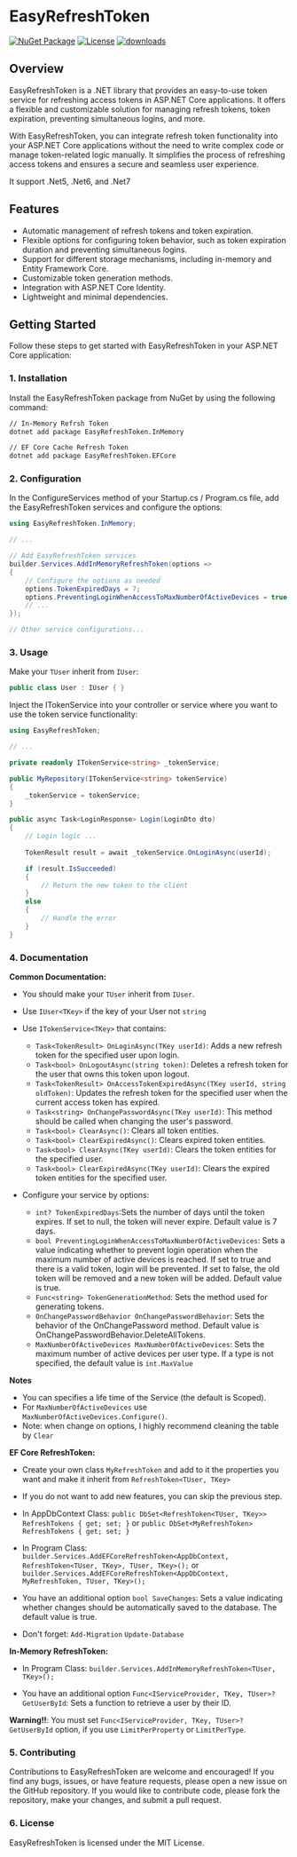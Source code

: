 # EasyRefreshToken

[![NuGet Package](https://img.shields.io/nuget/v/EasyRefreshToken.svg)](https://www.nuget.org/packages/EasyRefreshToken)
[![License](https://img.shields.io/github/license/OsamaAlRashed/EasyRefreshToken.svg)](https://github.com/OsamaAlRashed/EasyRefreshToken/blob/main/LICENSE)
[![downloads](https://img.shields.io/nuget/dt/EasyRefreshToken)](https://www.nuget.org/packages/EasyRefreshToken)

## Overview

EasyRefreshToken is a .NET library that provides an easy-to-use token service for refreshing access tokens in ASP.NET Core applications.
It offers a flexible and customizable solution for managing refresh tokens, token expiration, preventing simultaneous logins, and more.

With EasyRefreshToken, you can integrate refresh token functionality into your ASP.NET Core applications without the need to write complex code or manage token-related logic manually. It simplifies the process of refreshing access tokens and ensures a secure and seamless user experience.

It support .Net5, .Net6, and .Net7
## Features

- Automatic management of refresh tokens and token expiration.
- Flexible options for configuring token behavior, such as token expiration duration and preventing simultaneous logins.
- Support for different storage mechanisms, including in-memory and Entity Framework Core.
- Customizable token generation methods.
- Integration with ASP.NET Core Identity.
- Lightweight and minimal dependencies.

## Getting Started

Follow these steps to get started with EasyRefreshToken in your ASP.NET Core application:

### 1. Installation

Install the EasyRefreshToken package from NuGet by using the following command:

```sh
// In-Memory Refrsh Token 
dotnet add package EasyRefreshToken.InMemory

// EF Core Cache Refresh Token
dotnet add package EasyRefreshToken.EFCore
```

### 2. Configuration

In the ConfigureServices method of your Startup.cs / Program.cs file, add the EasyRefreshToken services and configure the options:


```cs
using EasyRefreshToken.InMemory;

// ...

// Add EasyRefreshToken services
builder.Services.AddInMemoryRefreshToken(options =>
{
    // Configure the options as needed
    options.TokenExpiredDays = 7;
    options.PreventingLoginWhenAccessToMaxNumberOfActiveDevices = true;
    // ...
});

// Other service configurations...

```

### 3. Usage

Make your `TUser` inherit from `IUser`:

```cs
public class User : IUser { }
```

Inject the ITokenService into your controller or service where you want to use the token service functionality:

```cs
using EasyRefreshToken;

// ...

private readonly ITokenService<string> _tokenService;

public MyRepository(ITokenService<string> tokenService)
{
    _tokenService = tokenService;
}

public async Task<LoginResponse> Login(LoginDto dto)
{
    // Login logic ...
   
    TokenResult result = await _tokenService.OnLoginAsync(userId);

    if (result.IsSucceeded)
    {
        // Return the new token to the client
    }
    else
    {
        // Handle the error
    }
}
```

### 4. Documentation

**Common Documentation:**

- You should make your `TUser` inherit from `IUser`.
- Use `IUser<TKey>` if the key of your User not `string` 

- Use `ITokenService<TKey>` that contains:

  - `Task<TokenResult> OnLoginAsync(TKey userId)`: Adds a new refresh token for the specified user upon login.
  - `Task<bool> OnLogoutAsync(string token)`: Deletes a refresh token for the user that owns this token upon logout.
  - `Task<TokenResult> OnAccessTokenExpiredAsync(TKey userId, string oldToken)`: Updates the refresh token for the specified user when the current access token has expired.
  - `Task<string> OnChangePasswordAsync(TKey userId)`: This method should be called when changing the user's password.
  - `Task<bool> ClearAsync()`: Clears all token entities.
  - `Task<bool> ClearExpiredAsync()`: Clears expired token entities.
  - `Task<bool> ClearAsync(TKey userId)`: Clears the token entities for the specified user.
  - `Task<bool> ClearExpiredAsync(TKey userId)`: Clears the expired token entities for the specified user.

- Configure your service by options:
  - `int? TokenExpiredDays`:Sets the number of days until the token expires. If set to null, the token will never expire. Default value is 7 days.
  - `bool PreventingLoginWhenAccessToMaxNumberOfActiveDevices`: Sets a value indicating whether to prevent login operation when the maximum number of active devices is reached. If set to true and there is a valid token, login will be prevented. If set to false, the old token will be removed and a new token will be added. Default value is true.
  - `Func<string> TokenGenerationMethod`: Sets the method used for generating tokens.
  - `OnChangePasswordBehavior OnChangePasswordBehavior`: Sets the behavior of the OnChangePassword method. Default value is OnChangePasswordBehavior.DeleteAllTokens.
  - `MaxNumberOfActiveDevices MaxNumberOfActiveDevices`: Sets the maximum number of active devices per user type. If a type is not specified, the default value is `int.MaxValue`

**Notes**

- You can specifies a life time of the Service (the default is Scoped).
- For `MaxNumberOfActiveDevices` use `MaxNumberOfActiveDevices.Configure()`.
- Note: when change on options, I highly recommend cleaning the table by `Clear`

**EF Core RefreshToken:**
- Create your own class `MyRefreshToken` and add to it the properties you want and make it inherit from `RefreshToken<TUser, TKey>`

- If you do not want to add new features, you can skip the previous step.

- In AppDbContext Class:
   `public DbSet<RefreshToken<TUser, TKey>> RefreshTokens { get; set; }`
or `public DbSet<MyRefreshToken> RefreshTokens { get; set; }`

- In Program Class: 
   `builder.Services.AddEFCoreRefreshToken<AppDbContext, RefreshToken<TUser, TKey>, TUser, TKey>();`
or `builder.Services.AddEFCoreRefreshToken<AppDbContext, MyRefreshToken, TUser, TKey>();`

- You have an additional option `bool SaveChanges`: Sets a value indicating whether changes should be automatically saved to the database. The default value is true.

- Don't forget:
  `Add-Migration`
  `Update-Database`
  
**In-Memory RefreshToken:**

- In Program Class: 
   `builder.Services.AddInMemoryRefreshToken<TUser, TKey>();`
   
- You have an additional option `Func<IServiceProvider, TKey, TUser>? GetUserById`: Sets a function to retrieve a user by their ID.

**Warning!!**: You must set `Func<IServiceProvider, TKey, TUser>? GetUserById` option, if you use `LimitPerProperty` or `LimitPerType`.

### 5. Contributing
Contributions to EasyRefreshToken are welcome and encouraged! If you find any bugs, issues, or have feature requests, please open a new issue on the GitHub repository. If you would like to contribute code, please fork the repository, make your changes, and submit a pull request.

### 6. License
EasyRefreshToken is licensed under the MIT License.
